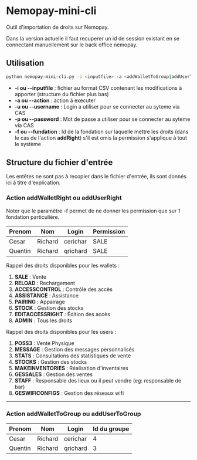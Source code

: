 
# Nemopay-mini-cli
Outil d'importation de droits sur Nemopay.

Dans la version actuelle il faut recuperer un id de session existant en se connectant manuellement sur le back office nemopay.

## Utilisation
```bash
python nemopay-mini-cli.py -i <inputfile> -a <addWalletToGroup|addUserToGroup|addWalletRight|addUserRight> -u <casUsername> -p <casPassword> [-f <fundationid>]
```

* **-i ou --inputfile** : fichier au format CSV contenant les modifications à apporter (structure du fichier plus bas)
* **-a ou --action**    : action à executer
* **-u ou --username** : Login a utiliser pour se connecter au syteme via CAS
* **-p ou --password** : Mot de passe a utiliser pour se connecter au syteme via CAS
* **-f ou --fundation** : Id de la fondation sur laquelle mettre les droits (dans le cas de l'action **addRight**) s'il est omis la permission s'applique à tout le système 

## Structure du fichier d'entrée
 Les entêtes ne sont pas à recopier dans le fichier d'entrée, ils sont donnés ici à titre d'explication.

### Action addWalletRight ou addUserRight
Noter que le paramètre -f permet de ne donner les permission que sur 1 fondation particulière.

| Prenom | Nom | Login | Permission |
|--|--|--|--|
| Cesar | Richard | cerichar | SALE |
| Quentin | Richard | qrichard | SALE |

Rappel des droits disponibles pour les wallets :
1. **SALE** : Vente
2. **RELOAD** : Rechargement
3. **ACCESSCONTROL** : Contrôle des accès
4. **ASSISTANCE** : Assistance
5. **PAIRING** : Appairage 
6. **STOCK** : Gestion des stocks 
7. **EDITACCESSRIGHT** : Édition des accès
8. **ADMIN** : Tous les droits

Rappel des droits disponibles pour les users :
1. **POSS3** : Vente Physique
2. **MESSAGE** : Gestion des messages personnalisés
3. **STATS** : Consultations des statistiques de vente
4. **STOCKS** : Gestion des stocks
5. **MAKEINVENTORIES** : Réalisation d'inventaires
6. **GESSALES** : Gestion des ventes
7. **STAFF** : Responsable des lieux ou il peut vendre (eg: responsable de bar)
8. **GESWIFICONFIGS** : Gestion des réseaux wifi

----------


### Action addWalletToGroup ou addUserToGroup

| Prenom | Nom | Login | Id du groupe |
|--|--|--|--|
| Cesar | Richard | cerichar | 4 |
| Quentin | Richard | qrichard | 3 |

